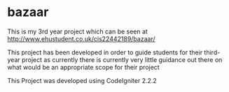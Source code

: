 # bazaar
This is my 3rd year project which can be seen at http://www.ehustudent.co.uk/cis22442189/bazaar/

This project has been developed in order to guide students for their third-year project
as currently there is currently very little guidance out there on what would be an appropriate scope for their project

This Project was developed using CodeIgniter 2.2.2
